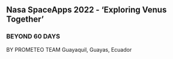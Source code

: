 ## Nasa SpaceApps 2022 - ‘Exploring Venus Together’
### BEYOND 60 DAYS
BY PROMETEO TEAM
Guayaquil, Guayas, Ecuador

